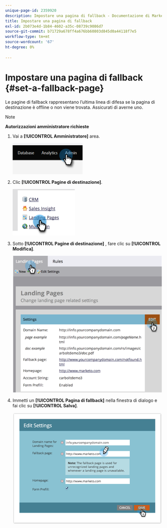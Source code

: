 ```yaml
---
unique-page-id: 2359920
description: Impostare una pagina di fallback - Documentazione di Marketo - Documentazione del prodotto
title: Impostare una pagina di fallback
exl-id: 2b073e4d-1b84-4602-a35c-08739c9086d7
source-git-commit: b71729a678ff4a676bb60803d845d0a44118f7e5
workflow-type: tm+mt
source-wordcount: '67'
ht-degree: 0%

---
```


# Impostare una pagina di fallback {#set-a-fallback-page}

Le pagine di fallback rappresentano l’ultima linea di difesa se la pagina di destinazione è offline o non viene trovata. Assicurati di averne uno.

>[!NOTE]
>
>**Autorizzazioni amministratore richieste**

1. Vai a **[!UICONTROL Amministratore]** area.

   ![](assets/set-a-fallback-page-1.png)

1. Clic **[!UICONTROL Pagine di destinazione]**.

   ![](assets/set-a-fallback-page-2.png)

1. Sotto **[!UICONTROL Pagine di destinazione]** , fare clic su **[!UICONTROL Modifica]**.

   ![](assets/set-a-fallback-page-3.png)

1. Immetti un **[!UICONTROL Pagina di fallback]** nella finestra di dialogo e fai clic su **[!UICONTROL Salva]**.

   ![](assets/set-a-fallback-page-4.png)

